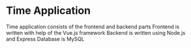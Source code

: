 # Time Application

Time application consists of the frontend and backend parts
Frontend is written with help of the Vue.js framework
Backend is written using Node.js and Express
Database is MySQL
